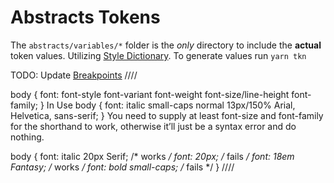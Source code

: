 # Abstracts Tokens

The `abstracts/variables/*` folder is the _only_ directory to include the **actual** token values.
Utilizing [Style Dictionary](https://amzn.github.io/style-dictionary/#/properties). To generate values run `yarn tkn`

TODO: Update [Breakpoints](https://devhints.io/resolutions)
////

body {
  font: font-style font-variant font-weight font-size/line-height font-family;
}
In Use
body {
  font: italic small-caps normal 13px/150% Arial, Helvetica, sans-serif;
}
You need to supply at least font-size and font-family for the shorthand to work, otherwise it’ll just be a syntax error and do nothing.

body {
  font: italic 20px Serif; /* works */
  font: 20px; /* fails */
  font: 18em Fantasy; /* works */
  font: bold small-caps; /* fails */
}
////
